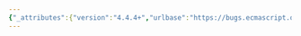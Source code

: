 ```yaml
---
{"_attributes":{"version":"4.4.4+","urlbase":"https://bugs.ecmascript.org/","maintainer":"dherman@mozilla.com"},"bug":{"bug_id":1219,"creation_ts":"2013-01-26 11:22:00 -0800","short_desc":"8.1.6.2 -- what do internal methods have access to","delta_ts":"2013-11-03 16:06:12 -0800","product":"Draft for 6th Edition","component":"technical issue","version":"Rev 13: December 21, 2012 Draft","rep_platform":"All","op_sys":"All","bug_status":"RESOLVED","resolution":"WORKSFORME","priority":"Normal","bug_severity":"enhancement","everconfirmed":true,"reporter":{"uid":"erights","name":"Mark Miller"},"assigned_to":{"uid":"allen","name":"Allen Wirfs-Brock"},"cc":"erights","long_desc":[{"commentid":3149,"comment_count":0,"who":{"uid":"erights","name":"Mark Miller"},"bug_when":"2013-01-26 11:22:41 -0800","thetext":"says \"an internal method always has access to the object upon which it is invoked as a method.\"\n\nExcellent specifying what internal methods have access to. Is there are way to leverage this to specify what they do not have access to? Or “not, unless otherwise specified”? That would be awesome."},{"commentid":3283,"comment_count":1,"who":{"uid":"allen","name":"Allen Wirfs-Brock"},"bug_when":"2013-03-05 17:56:23 -0800","thetext":"The quote line is in the context discussing the signature specification used for internal methods and is really just saying that the self value of an internal method invocation is always an implicit parameter.\n\nI'm not sure what you have in mind saying about things that are not accessible. All specified internal method implementation are in the spec. so they can be examined to see what they do or don't access. \n\nAre there some restrictions you want to place upon implementation specific internal methods?"}]}}
---
```

